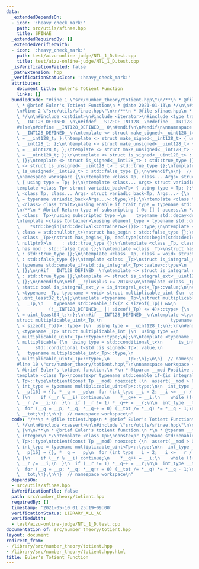 ```yaml
---
data:
  _extendedDependsOn:
  - icon: ':heavy_check_mark:'
    path: src/utils/sfinae.hpp
    title: SFINAE
  _extendedRequiredBy: []
  _extendedVerifiedWith:
  - icon: ':heavy_check_mark:'
    path: test/aizu-online-judge/NTL_1_D.test.cpp
    title: test/aizu-online-judge/NTL_1_D.test.cpp
  _isVerificationFailed: false
  _pathExtension: hpp
  _verificationStatusIcon: ':heavy_check_mark:'
  attributes:
    document_title: Euler's Totient Function
    links: []
  bundledCode: "#line 1 \"src/number_theory/totient.hpp\"\n/**\n * @file totient.hpp\n\
    \ * @brief Euler's Totient Function\n * @date 2021-01-13\n */\n\n#include <cassert>\n\
    \n#line 2 \"src/utils/sfinae.hpp\"\n\n/**\n * @file sfinae.hpp\n * @brief SFINAE\n\
    \ */\n\n#include <cstdint>\n#include <iterator>\n#include <type_traits>\n\n#ifndef\
    \ __INT128_DEFINED__\n\n#ifdef __SIZEOF_INT128__\n#define __INT128_DEFINED__ 1\n\
    #else\n#define __INT128_DEFINED__ 0\n#endif\n\n#endif\n\nnamespace std {\n\n#if\
    \ __INT128_DEFINED__\n\ntemplate <> struct make_signed<__uint128_t> { using type\
    \ = __int128_t; };\ntemplate <> struct make_signed<__int128_t> { using type =\
    \ __int128_t; };\n\ntemplate <> struct make_unsigned<__uint128_t> { using type\
    \ = __uint128_t; };\ntemplate <> struct make_unsigned<__int128_t> { using type\
    \ = __uint128_t; };\n\ntemplate <> struct is_signed<__uint128_t> : std::false_type\
    \ {};\ntemplate <> struct is_signed<__int128_t> : std::true_type {};\n\ntemplate\
    \ <> struct is_unsigned<__uint128_t> : std::true_type {};\ntemplate <> struct\
    \ is_unsigned<__int128_t> : std::false_type {};\n\n#endif\n\n}  // namespace std\n\
    \nnamespace workspace {\n\ntemplate <class Tp, class... Args> struct variadic_front\
    \ { using type = Tp; };\n\ntemplate <class... Args> struct variadic_back;\n\n\
    template <class Tp> struct variadic_back<Tp> { using type = Tp; };\n\ntemplate\
    \ <class Tp, class... Args> struct variadic_back<Tp, Args...> {\n  using type\
    \ = typename variadic_back<Args...>::type;\n};\n\ntemplate <class type, template\
    \ <class> class trait>\nusing enable_if_trait_type = typename std::enable_if<trait<type>::value>::type;\n\
    \n/**\n * @brief Return type of subscripting ( @c [] ) access.\n */\ntemplate\
    \ <class _Tp>\nusing subscripted_type =\n    typename std::decay<decltype(std::declval<_Tp&>()[0])>::type;\n\
    \ntemplate <class Container>\nusing element_type = typename std::decay<decltype(\n\
    \    *std::begin(std::declval<Container&>()))>::type;\n\ntemplate <class _Tp,\
    \ class = std::nullptr_t>\nstruct has_begin : std::false_type {};\n\ntemplate\
    \ <class _Tp>\nstruct has_begin<_Tp, decltype(std::begin(std::declval<_Tp>()),\
    \ nullptr)>\n    : std::true_type {};\n\ntemplate <class _Tp, class = void> struct\
    \ has_mod : std::false_type {};\n\ntemplate <class _Tp>\nstruct has_mod<_Tp, std::__void_t<decltype(_Tp::mod)>>\
    \ : std::true_type {};\n\ntemplate <class _Tp, class = void> struct is_integral_ext\
    \ : std::false_type {};\ntemplate <class _Tp>\nstruct is_integral_ext<\n    _Tp,\
    \ typename std::enable_if<std::is_integral<_Tp>::value>::type>\n    : std::true_type\
    \ {};\n\n#if __INT128_DEFINED__\n\ntemplate <> struct is_integral_ext<__int128_t>\
    \ : std::true_type {};\ntemplate <> struct is_integral_ext<__uint128_t> : std::true_type\
    \ {};\n\n#endif\n\n#if __cplusplus >= 201402\n\ntemplate <class _Tp>\nconstexpr\
    \ static bool is_integral_ext_v = is_integral_ext<_Tp>::value;\n\n#endif\n\ntemplate\
    \ <typename _Tp, typename = void> struct multiplicable_uint {\n  using type =\
    \ uint_least32_t;\n};\ntemplate <typename _Tp>\nstruct multiplicable_uint<\n \
    \   _Tp,\n    typename std::enable_if<(2 < sizeof(_Tp)) &&\n                 \
    \           (!__INT128_DEFINED__ || sizeof(_Tp) <= 4)>::type> {\n  using type\
    \ = uint_least64_t;\n};\n\n#if __INT128_DEFINED__\n\ntemplate <typename _Tp>\n\
    struct multiplicable_uint<_Tp,\n                          typename std::enable_if<(4\
    \ < sizeof(_Tp))>::type> {\n  using type = __uint128_t;\n};\n\n#endif\n\ntemplate\
    \ <typename _Tp> struct multiplicable_int {\n  using type =\n      typename std::make_signed<typename\
    \ multiplicable_uint<_Tp>::type>::type;\n};\n\ntemplate <typename _Tp> struct\
    \ multiplicable {\n  using type = std::conditional_t<\n      is_integral_ext<_Tp>::value,\n\
    \      std::conditional_t<std::is_signed<_Tp>::value,\n                      \
    \   typename multiplicable_int<_Tp>::type,\n                         typename\
    \ multiplicable_uint<_Tp>::type>,\n      _Tp>;\n};\n\n}  // namespace workspace\n\
    #line 10 \"src/number_theory/totient.hpp\"\n\nnamespace workspace {\n\n/**\n *\
    \ @brief Euler's totient function.\n *\n * @tparam __mod Positive integer\n */\n\
    template <class Tp>\nconstexpr typename std::enable_if<(is_integral_ext<Tp>::value),\
    \ Tp>::type\ntotient(const Tp __mod) noexcept {\n  assert(__mod > 0);\n  using\
    \ int_type = typename multiplicable_uint<Tp>::type;\n\n  int_type __r = __mod,\
    \ __p[16] = {}, *__q = __p;\n  for (int_type __i = 2; __i <= __r / __i; ++__i)\
    \ {\n    if (__r % __i) continue;\n    *__q++ = __i;\n    while (!(__r % __i))\
    \ __r /= __i;\n  }\n  if (__r != 1) *__q++ = __r;\n\n  int_type __tot = __mod;\n\
    \  for (__q = __p; *__q; *__q++ = 0) (__tot /= *__q) *= *__q - 1;\n\n  return\
    \ __tot;\n};\n\n}  // namespace workspace\n"
  code: "/**\n * @file totient.hpp\n * @brief Euler's Totient Function\n * @date 2021-01-13\n\
    \ */\n\n#include <cassert>\n\n#include \"src/utils/sfinae.hpp\"\n\nnamespace workspace\
    \ {\n\n/**\n * @brief Euler's totient function.\n *\n * @tparam __mod Positive\
    \ integer\n */\ntemplate <class Tp>\nconstexpr typename std::enable_if<(is_integral_ext<Tp>::value),\
    \ Tp>::type\ntotient(const Tp __mod) noexcept {\n  assert(__mod > 0);\n  using\
    \ int_type = typename multiplicable_uint<Tp>::type;\n\n  int_type __r = __mod,\
    \ __p[16] = {}, *__q = __p;\n  for (int_type __i = 2; __i <= __r / __i; ++__i)\
    \ {\n    if (__r % __i) continue;\n    *__q++ = __i;\n    while (!(__r % __i))\
    \ __r /= __i;\n  }\n  if (__r != 1) *__q++ = __r;\n\n  int_type __tot = __mod;\n\
    \  for (__q = __p; *__q; *__q++ = 0) (__tot /= *__q) *= *__q - 1;\n\n  return\
    \ __tot;\n};\n\n}  // namespace workspace\n"
  dependsOn:
  - src/utils/sfinae.hpp
  isVerificationFile: false
  path: src/number_theory/totient.hpp
  requiredBy: []
  timestamp: '2021-05-10 01:25:19+09:00'
  verificationStatus: LIBRARY_ALL_AC
  verifiedWith:
  - test/aizu-online-judge/NTL_1_D.test.cpp
documentation_of: src/number_theory/totient.hpp
layout: document
redirect_from:
- /library/src/number_theory/totient.hpp
- /library/src/number_theory/totient.hpp.html
title: Euler's Totient Function
---
```

